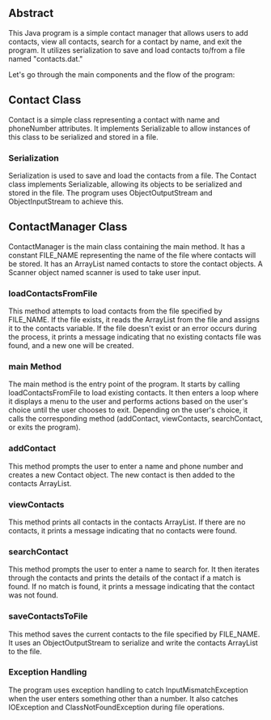 ## Abstract
This Java program is a simple contact manager that allows users to add contacts, view all contacts, search for a contact by name, and exit the program. It utilizes serialization to save and load contacts to/from a file named "contacts.dat."

Let's go through the main components and the flow of the program:

## Contact Class
Contact is a simple class representing a contact with name and phoneNumber attributes. It implements Serializable to allow instances of this class to be serialized and stored in a file.

### Serialization
Serialization is used to save and load the contacts from a file. The Contact class implements Serializable, allowing its objects to be serialized and stored in the file. The program uses ObjectOutputStream and ObjectInputStream to achieve this.

## ContactManager Class
ContactManager is the main class containing the main method. It has a constant FILE_NAME representing the name of the file where contacts will be stored. It has an ArrayList<Contact> named contacts to store the contact objects. A Scanner object named scanner is used to take user input.

### loadContactsFromFile
This method attempts to load contacts from the file specified by FILE_NAME. If the file exists, it reads the ArrayList<Contact> from the file and assigns it to the contacts variable. If the file doesn't exist or an error occurs during the process, it prints a message indicating that no existing contacts file was found, and a new one will be created.

### main Method
The main method is the entry point of the program. It starts by calling loadContactsFromFile to load existing contacts. It then enters a loop where it displays a menu to the user and performs actions based on the user's choice until the user chooses to exit. Depending on the user's choice, it calls the corresponding method (addContact, viewContacts, searchContact, or exits the program).

### addContact
This method prompts the user to enter a name and phone number and creates a new Contact object. The new contact is then added to the contacts ArrayList.

### viewContacts
This method prints all contacts in the contacts ArrayList. If there are no contacts, it prints a message indicating that no contacts were found.

### searchContact
This method prompts the user to enter a name to search for. It then iterates through the contacts and prints the details of the contact if a match is found. If no match is found, it prints a message indicating that the contact was not found.

### saveContactsToFile
This method saves the current contacts to the file specified by FILE_NAME. It uses an ObjectOutputStream to serialize and write the contacts ArrayList to the file.

### Exception Handling
The program uses exception handling to catch InputMismatchException when the user enters something other than a number. It also catches IOException and ClassNotFoundException during file operations.

